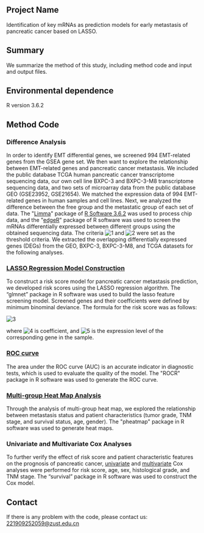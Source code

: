 ## Project Name
Identification of key mRNAs as prediction models for early metastasis of pancreatic cancer based on LASSO.
## Summary
We summarize the method of this study, including method code and input and output files.
## Environmental dependence
R version 3.6.2 
## Method Code
### Difference Analysis
In order to identify EMT differential genes, we screened 994 EMT-related genes from the GSEA gene set. We then want to explore the relationship between EMT-related genes and pancreatic cancer metastasis. We included the public database TCGA human pancreatic cancer transcriptome sequencing data, our own cell line BXPC-3 and BXPC-3-M8 transcriptome sequencing data, and two sets of microarray data from the public database GEO (GSE23952, GSE21654). We matched the expression data of 994 EMT-related genes in human samples and cell lines. Next, we analyzed the difference between the free group and the metastatic group of each set of data. The "[Limma](/limma/)" package of [R Software 3.6.2](https://www.r-project.org/)  was used to process chip data, and the "[edgeR](/1.edgeR.R)" package of R software was used to screen the mRNAs differentially expressed between different groups using the obtained sequencing data. The criteria ![1](https://latex.codecogs.com/svg.image?%5Cleft%7C%20log%5C%20Fold%5C%20Change%5Cright%7C%3E1) and ![2](https://latex.codecogs.com/svg.image?P%5C%20value%3C0.05)  were set as the threshold criteria. We extracted the overlapping differentially expressed genes (DEGs) from the GEO, BXPC-3, BXPC-3-M8, and TCGA datasets for the following analyses.
### [LASSO Regression Model Construction](/2.lasso.R)
To construct a risk score model for pancreatic cancer metastasis prediction, we developed risk scores using the LASSO regression algorithm. The “glmnet” package in R software was used to build the lasso feature screening model. Screened genes and their coefficients were defined by minimum binominal deviance. The formula for the risk score was as follows:

![3](https://latex.codecogs.com/svg.image?Risk%5C%20Score%5Csum_%7Bi=1%7D%5E%7Bn%7D(Coef_i*x_i))

where ![4](http://latex.codecogs.com/svg.latex?{Coef_i}) is coefficient, and ![5](http://latex.codecogs.com/svg.latex?{x_i})  is the expression level of the corresponding gene in the sample.
### [ROC curve](/3..ROC.R)
The area under the ROC curve (AUC) is an accurate indicator in diagnostic tests, which is used to evaluate the quality of the model. The "ROCR" package in R software was used to generate the ROC curve.
### [Multi-group Heat Map Analysis](/4.multi-group%20heat%20map%20analysis.R)
Through the analysis of multi-group heat map, we explored the relationship between metastasis status and patient characteristics (tumor grade, TNM stage, and survival status, age, gender). The "pheatmap" package in R software was used to  generate heat maps.
### Univariate and Multivariate Cox Analyses
To further verify the effect of risk score and patient characteristic features on the prognosis of pancreatic cancer, [univariate](5.Univariate%20Cox.R) and [multivariate](5.Multivariate%20cox.R) Cox analyses were performed for risk score, age, sex, histological grade, and TNM stage. The “survival” package in R software was used to construct the Cox model.
## Contact
If there is any problem with the code, please contact us: 221909252059@zust.edu.cn

